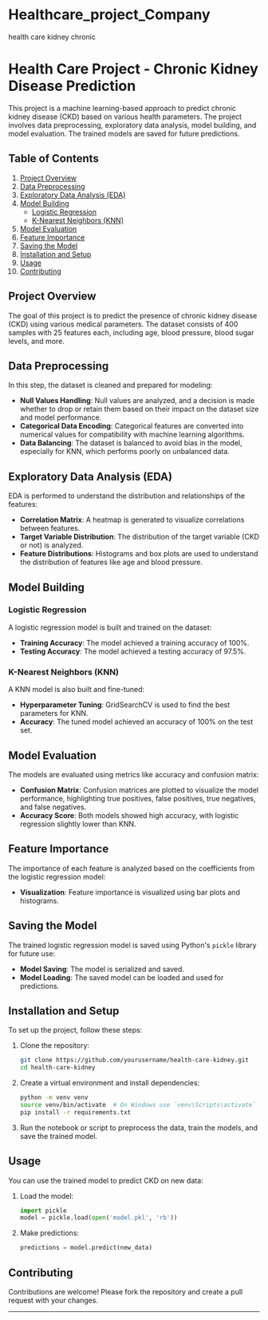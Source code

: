 # Healthcare_project_Company
health care kidney chronic

# Health Care Project - Chronic Kidney Disease Prediction

This project is a machine learning-based approach to predict chronic kidney disease (CKD) based on various health parameters. The project involves data preprocessing, exploratory data analysis, model building, and model evaluation. The trained models are saved for future predictions.

## Table of Contents
1. [Project Overview](#project-overview)
2. [Data Preprocessing](#data-preprocessing)
3. [Exploratory Data Analysis (EDA)](#exploratory-data-analysis-eda)
4. [Model Building](#model-building)
   - [Logistic Regression](#logistic-regression)
   - [K-Nearest Neighbors (KNN)](#k-nearest-neighbors-knn)
5. [Model Evaluation](#model-evaluation)
6. [Feature Importance](#feature-importance)
7. [Saving the Model](#saving-the-model)
8. [Installation and Setup](#installation-and-setup)
9. [Usage](#usage)
10. [Contributing](#contributing)


## Project Overview

The goal of this project is to predict the presence of chronic kidney disease (CKD) using various medical parameters. The dataset consists of 400 samples with 25 features each, including age, blood pressure, blood sugar levels, and more.

## Data Preprocessing

In this step, the dataset is cleaned and prepared for modeling:
- **Null Values Handling**: Null values are analyzed, and a decision is made whether to drop or retain them based on their impact on the dataset size and model performance.
- **Categorical Data Encoding**: Categorical features are converted into numerical values for compatibility with machine learning algorithms.
- **Data Balancing**: The dataset is balanced to avoid bias in the model, especially for KNN, which performs poorly on unbalanced data.

## Exploratory Data Analysis (EDA)

EDA is performed to understand the distribution and relationships of the features:
- **Correlation Matrix**: A heatmap is generated to visualize correlations between features.
- **Target Variable Distribution**: The distribution of the target variable (CKD or not) is analyzed.
- **Feature Distributions**: Histograms and box plots are used to understand the distribution of features like age and blood pressure.

## Model Building

### Logistic Regression

A logistic regression model is built and trained on the dataset:
- **Training Accuracy**: The model achieved a training accuracy of 100%.
- **Testing Accuracy**: The model achieved a testing accuracy of 97.5%.

### K-Nearest Neighbors (KNN)

A KNN model is also built and fine-tuned:
- **Hyperparameter Tuning**: GridSearchCV is used to find the best parameters for KNN.
- **Accuracy**: The tuned model achieved an accuracy of 100% on the test set.

## Model Evaluation

The models are evaluated using metrics like accuracy and confusion matrix:
- **Confusion Matrix**: Confusion matrices are plotted to visualize the model performance, highlighting true positives, false positives, true negatives, and false negatives.
- **Accuracy Score**: Both models showed high accuracy, with logistic regression slightly lower than KNN.

## Feature Importance

The importance of each feature is analyzed based on the coefficients from the logistic regression model:
- **Visualization**: Feature importance is visualized using bar plots and histograms.

## Saving the Model

The trained logistic regression model is saved using Python's `pickle` library for future use:
- **Model Saving**: The model is serialized and saved.
- **Model Loading**: The saved model can be loaded and used for predictions.

## Installation and Setup

To set up the project, follow these steps:

1. Clone the repository:
   ```bash
   git clone https://github.com/yourusername/health-care-kidney.git
   cd health-care-kidney
   ```

2. Create a virtual environment and install dependencies:
   ```bash
   python -m venv venv
   source venv/bin/activate  # On Windows use `venv\Scripts\activate`
   pip install -r requirements.txt
   ```

3. Run the notebook or script to preprocess the data, train the models, and save the trained model.

## Usage

You can use the trained model to predict CKD on new data:
1. Load the model:
   ```python
   import pickle
   model = pickle.load(open('model.pkl', 'rb'))
   ```

2. Make predictions:
   ```python
   predictions = model.predict(new_data)
   ```

## Contributing

Contributions are welcome! Please fork the repository and create a pull request with your changes.



---

